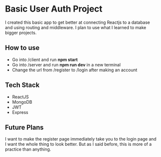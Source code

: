 # Basic User Auth Project
I created this basic app to get better at connecting Reactjs to a database and using routing and middleware. I plan to use what I learned to make bigger projects.

## How to use
- Go into /client and run **npm start**
- Go into /server and run **npm run dev** in a new terminal
- Change the url from /register to /login after making an account

 ## Tech Stack
 - ReactJS
 - MongoDB
 - JWT
 - Express

  ## Future Plans
  I want to make the register page immediately take you to the login page and I want the whole thing to look better. But as I said before, this is more of a practice than anything.
